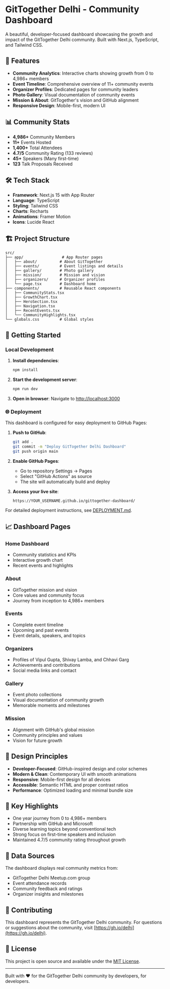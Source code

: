 # GitTogether Delhi - Community Dashboard

A beautiful, developer-focused dashboard showcasing the growth and impact of the GitTogether Delhi community. Built with Next.js, TypeScript, and Tailwind CSS.

## 🚀 Features

- **Community Analytics**: Interactive charts showing growth from 0 to 4,986+ members
- **Event Timeline**: Comprehensive overview of 11+ community events
- **Organizer Profiles**: Dedicated pages for community leaders
- **Photo Gallery**: Visual documentation of community events
- **Mission & About**: GitTogether's vision and GitHub alignment
- **Responsive Design**: Mobile-first, modern UI

## 📊 Community Stats

- **4,986+** Community Members
- **11+** Events Hosted
- **1,400+** Total Attendees
- **4.7/5** Community Rating (133 reviews)
- **45+** Speakers (Many first-time)
- **123** Talk Proposals Received

## 🛠️ Tech Stack

- **Framework**: Next.js 15 with App Router
- **Language**: TypeScript
- **Styling**: Tailwind CSS
- **Charts**: Recharts
- **Animations**: Framer Motion
- **Icons**: Lucide React

## 🏗️ Project Structure

```
src/
├── app/                 # App Router pages
│   ├── about/          # About GitTogether
│   ├── events/         # Event listings and details
│   ├── gallery/        # Photo gallery
│   ├── mission/        # Mission and vision
│   ├── organizers/     # Organizer profiles
│   └── page.tsx        # Dashboard home
├── components/         # Reusable React components
│   ├── CommunityStats.tsx
│   ├── GrowthChart.tsx
│   ├── HeroSection.tsx
│   ├── Navigation.tsx
│   ├── RecentEvents.tsx
│   └── CommunityHighlights.tsx
└── globals.css         # Global styles
```

## 🚀 Getting Started

### Local Development

1. **Install dependencies**:
   ```bash
   npm install
   ```

2. **Start the development server**:
   ```bash
   npm run dev
   ```

3. **Open in browser**:
   Navigate to [http://localhost:3000](http://localhost:3000)

### 🌐 Deployment

This dashboard is configured for easy deployment to GitHub Pages:

1. **Push to GitHub**:
   ```bash
   git add .
   git commit -m "Deploy GitTogether Delhi Dashboard"
   git push origin main
   ```

2. **Enable GitHub Pages**:
   - Go to repository Settings → Pages
   - Select "GitHub Actions" as source
   - The site will automatically build and deploy

3. **Access your live site**:
   ```
   https://YOUR_USERNAME.github.io/gittogether-dashboard/
   ```

For detailed deployment instructions, see [DEPLOYMENT.md](DEPLOYMENT.md).

## 📈 Dashboard Pages

### Home Dashboard
- Community statistics and KPIs
- Interactive growth chart
- Recent events and highlights

### About
- GitTogether mission and vision
- Core values and community focus
- Journey from inception to 4,986+ members

### Events
- Complete event timeline
- Upcoming and past events
- Event details, speakers, and topics

### Organizers
- Profiles of Vipul Gupta, Shivay Lamba, and Chhavi Garg
- Achievements and contributions
- Social media links and contact

### Gallery
- Event photo collections
- Visual documentation of community growth
- Memorable moments and milestones

### Mission
- Alignment with GitHub's global mission
- Community principles and values
- Vision for future growth

## 🎨 Design Principles

- **Developer-Focused**: GitHub-inspired design and color schemes
- **Modern & Clean**: Contemporary UI with smooth animations
- **Responsive**: Mobile-first design for all devices
- **Accessible**: Semantic HTML and proper contrast ratios
- **Performance**: Optimized loading and minimal bundle size

## 🌟 Key Highlights

- One year journey from 0 to 4,986+ members
- Partnership with GitHub and Microsoft
- Diverse learning topics beyond conventional tech
- Strong focus on first-time speakers and inclusion
- Maintained 4.7/5 community rating throughout growth

## 📝 Data Sources

The dashboard displays real community metrics from:
- GitTogether Delhi Meetup.com group
- Event attendance records
- Community feedback and ratings
- Organizer insights and milestones

## 🤝 Contributing

This dashboard represents the GitTogether Delhi community. For questions or suggestions about the community, visit [https://gh.io/delhi](https://gh.io/delhi).

## 📄 License

This project is open source and available under the [MIT License](LICENSE).

---

Built with ❤️ for the GitTogether Delhi community by developers, for developers.
